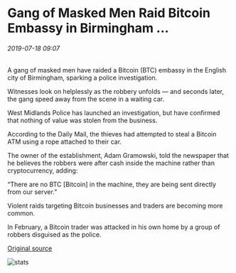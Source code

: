 # Gang of Masked Men Raid Bitcoin Embassy in Birmingham ...

###### 2019-07-18 09:07

A gang of masked men have raided a Bitcoin (BTC) embassy in the English city of Birmingham, sparking a police investigation.

Witnesses look on helplessly as the robbery unfolds — and seconds later, the gang speed away from the scene in a waiting car.

West Midlands Police has launched an investigation, but have confirmed that nothing of value was stolen from the business.

According to the Daily Mail, the thieves had attempted to steal a Bitcoin ATM using a rope attached to their car.

The owner of the establishment, Adam Gramowski, told the newspaper that he believes the robbers were after cash inside the machine rather than cryptocurrency, adding:

“There are no BTC \[Bitcoin\] in the machine, they are being sent directly from our server.”

Violent raids targeting Bitcoin businesses and traders are becoming more common.

In February, a Bitcoin trader was attacked in his own home by a group of robbers disguised as the police.

[Original source](https://cointelegraph.com/news/gang-of-masked-men-raid-bitcoin-embassy-in-birmingham)

![stats](https://c.statcounter.com/11760860/0/a89fa40b/1/ "stats")